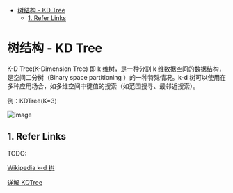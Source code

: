 - [树结构 - KD Tree](#%E6%A0%91%E7%BB%93%E6%9E%84---kd-tree)
  - [1. Refer Links](#1-refer-links)

# 树结构 - KD Tree

K-D Tree(K-Dimension Tree) 即 k 维树，是一种分割 k 维数据空间的数据结构，是空间二分树（Binary space partitioning ）的一种特殊情况。k-d 树可以使用在多种应用场合，如多维空间中键值的搜索（如范围搜寻、最邻近搜索）。

例：KDTree(K=3)

![image](http://otaivnlxc.bkt.clouddn.com/jpg/2018/8/27/f9ae10a0ca919e2ba02e5bf76ac6d520.jpg)

## 1. Refer Links

TODO:

[Wikipedia k-d 树](https://zh.wikipedia.org/wiki/K-d%E6%A0%91)

[详解 KDTree](https://blog.csdn.net/silangquan/article/details/41483689)